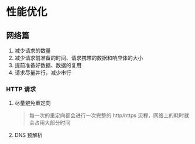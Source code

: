 # 性能优化

## 网络篇

1. 减少请求的数量
2. 减少请求前准备的时间、请求携带的数据和响应体的大小
3. 提前准备好数据、数据的复用
4. 请求尽量并行，减少串行

### HTTP 请求

1. 尽量避免重定向
   > 每一次的重定向都会进行一次完整的 http/https 流程，网络上的耗时就会占用大部分时间
2. DNS 预解析
   >
